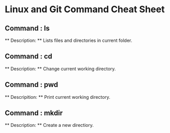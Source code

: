 # Linux and Git Command Cheat Sheet 
## Command : ls
** Description: ** Lists files and directories in current folder.

## Command : cd
** Description: ** Change current working directory.

## Command : pwd
** Descripition: ** Print current working directory.

## Command : mkdir
** Description: ** Create a new directiory.
